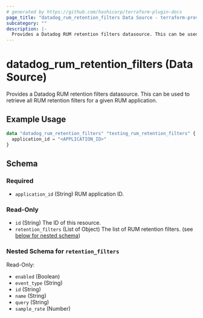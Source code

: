 ```yaml
---
# generated by https://github.com/hashicorp/terraform-plugin-docs
page_title: "datadog_rum_retention_filters Data Source - terraform-provider-datadog"
subcategory: ""
description: |-
  Provides a Datadog RUM retention filters datasource. This can be used to retrieve all RUM retention filters for a given RUM application.
---
```


# datadog_rum_retention_filters (Data Source)

Provides a Datadog RUM retention filters datasource. This can be used to retrieve all RUM retention filters for a given RUM application.

## Example Usage

```terraform
data "datadog_rum_retention_filters" "testing_rum_retention_filters" {
  application_id = "<APPLICATION_ID>"
}
```

<!-- schema generated by tfplugindocs -->
## Schema

### Required

- `application_id` (String) RUM application ID.

### Read-Only

- `id` (String) The ID of this resource.
- `retention_filters` (List of Object) The list of RUM retention filters. (see [below for nested schema](#nestedatt--retention_filters))

<a id="nestedatt--retention_filters"></a>
### Nested Schema for `retention_filters`

Read-Only:

- `enabled` (Boolean)
- `event_type` (String)
- `id` (String)
- `name` (String)
- `query` (String)
- `sample_rate` (Number)
